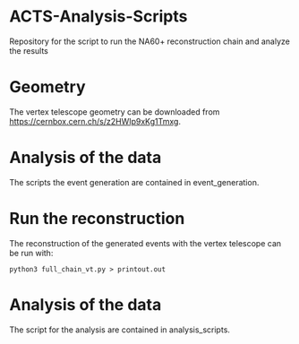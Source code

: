 # ACTS-Analysis-Scripts
Repository for the script to run the NA60+ reconstruction chain and analyze the results
# Geometry
The vertex telescope geometry can be downloaded from https://cernbox.cern.ch/s/z2HWIp9xKg1Tmxg.
# Analysis of the data
The scripts the event generation are contained in event_generation.
# Run the reconstruction
The reconstruction of the generated events with the vertex telescope can be run with:

```
python3 full_chain_vt.py > printout.out
```
# Analysis of the data
The script for the analysis are contained in analysis_scripts.